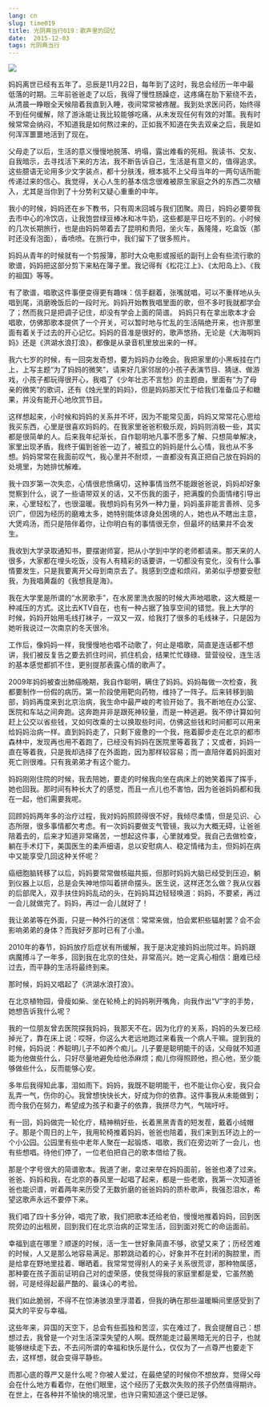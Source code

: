 ```yaml
---
lang: cn
slug: time019
title: 光阴典当行019：歌声里的回忆
date:  2015-12-03
tags: 光阴典当行
---
```

<!-- more -->
![](/uploads/time019.jpg)

妈妈离世已经有五年了。忌辰是11月22日，每年到了这时，我总会经历一年中最低落的时期。三年前爸爸走了以后，我得了慢性肠躁症，这疼痛在肋下萦绕不去，从清晨一睁眼全天候陪着我直到入睡，夜间常常被疼醒。我到处求医问药，始终得不到任何缓解，除了游泳能让我比较能够吃痛，从未发现任何有效的对策。我有时候常常会纳闷，不知道我是如何熬过来的，正如我不知道在失去双亲之后，我是如何浑浑噩噩地活到了现在。

父母走了以后，生活的意义慢慢地脱落、坍塌，露出难看的死相。我读书、交友、自我暗示，去寻找活下来的方法，我不断告诉自己，生活是有意义的，值得追求。这些臆语无论用多少文字装点，都十分肤浅，根本抵不上父母当年的一两句话所能传递过来的信心。我觉得，关心人生的基本信念很难被原生家庭之外的东西二次植入，尤其是当你到了十分势利又疑心重重的中年。

我小的时候，妈妈还在乡下教书，只有周末回城与我们团聚。周日，妈妈必要带我去市中心的冷饮店，让我饱尝绿豆棒冰和冰牛奶，这些都是平日吃不到的。小时候的几次长期旅行，也是由妈妈带着去了昆明和贵阳，坐火车，轰隆隆，吃盒饭（那时还没有泡面），香喷喷。在旅行中，我们留下了很多照片。

妈妈从青年的时候就有一个剪报簿，那时大众电影或报纸的副刊上会有些流行歌的歌谱，妈妈把这部分剪下来粘在簿子里。我记得有《松花江上》、《太阳岛上》、《我的祖国》等等。

有了歌谱，唱歌这件事便变得更有趣味：信手翻着，张嘴就唱，可以不重样地从头唱到尾，消磨晚饭后的一段时光。妈妈开始教我唱里面的歌，但不多时我就都学会了；然而我只是把调子记住，却没有学会上面的简谱。
妈妈只有在拿出歌本才会唱歌，仿佛那歌本提供了一个开关，可以暂时地与忙乱的生活隔绝开来，也许那里面有着关于过去的开心记忆。妈妈的音准是很好的，歌声悠扬，无论是《大海啊妈妈》还是《洪湖水浪打浪》，都像是从录音机里放出来的一样。

我六七岁的时候，有一回突发奇想，要为妈妈办台晚会。我把家里的小黑板挂在门上，上写主题“为了妈妈的微笑”，请来好几家邻居的小孩子表演节目、猜谜、做游戏，小孩子都玩得很开心，我唱了《少年壮志不言愁》的主题曲，里面有“为了母亲的微笑”的歌词，还有《烛光里的妈妈》，但是妈妈那天忙于给我们准备瓜子和糖果，并没有能开心地欣赏节目。

这样想起来，小时候和妈妈的关系并不坏，因为不能常见面，妈妈又常常花心思给我买东西，心里是很喜欢妈妈的。在我家里爸爸积极乐观，妈妈则消极一些，其实都是很简单的人。后来我年纪渐长，自作聪明地凡事不愿多了解、只想简单解决，家里出现矛盾，我终于偏到爸爸一边了，被孤立的妈妈是什么心情，我也从不多想。妈妈常常在我面前叹气，我心里并不耐烦，一直都没有真正把自己放在妈妈的处境里，为她排忧解难。

我十四岁第一次失恋，心情很悲愤痛切，这种事情当然不能跟爸爸说，妈妈却好象觉察到什么，说了一些语带双关的话，又不伤我的面子，把满腹的负面情绪引导出来，心里轻松了，也很温暖。我想妈妈有另外一种力量，妈妈虽非能言善辨、见多识广，但因为经历的磨难太多，她特别能体谅身处困境的人，她也从不瞎出主意，大煲鸡汤，而只是陪伴着你，让你明白有的事情很无奈，但最坏的结果并不会发生。

我收到大学录取通知书，要摆谢师宴，把从小学到中学的老师都请来。那天来的人很多，大家都在埋头吃饭，没有人有精彩的话要讲，一切都没有变化，没有什么事情要发生，只是我要离开父母到南京去了。我感到空虚和烦闷，弟弟似乎想要安慰我，为我唱黄磊的《我想我是海》。

我在大学里是所谓的“水房歌手”，在水房里洗衣服的时候大声地唱歌，这大概是一种减压的方式。这比去KTV自在，也有一种占据了独享空间的错觉。我上大学的时候，妈妈开始用毛线打袜子，一双又一双，给我打了很多的毛线袜子，只是因为她听我说过一次南京的冬天很冷。

工作后，像妈妈一样，我慢慢地也唱不动歌了，何止是唱歌，简直是连话都不想讲，我们被反复告之要去抓住时间，抓住机会，结果忙忙碌碌、营营役役，连生活的基本感觉都抓不住，更别提那表露心情的歌声了。

2009年妈妈被查出肺癌晚期，我自作聪明，瞒住了妈妈。妈妈每做一次检查，我都要制作一份假的病历。第一阶段使用靶向药物，维持了一阵子。后来转移到脑部，妈妈再度来到北京治病，我生命中最严峻的考验开始了。我不断地在办公室、医院和车站之间奔跑。这奔跑并非是跟死神较量，而是一种逃避。我不停计算如何赶上公交以省些钱，又如何改乘的士以换取些时间，仿佛这些钱和时间都可以用来给妈妈治病一样。直到妈妈走了，只剩下疲惫的一个我，拖着脚步走在北京的都市森林中，发现再也用不着跑了，已经没有妈妈在医院里等着我了；又或者，妈妈一直在等着我，只是我却选择了在外面跑，因为那样较容易；而一直陪伴着妈妈面对死亡则很难。只有我弟弟才有这个能力。

妈妈刚刚住院的时候，我去陪她，要走的时候我向坐在病床上的她笑着挥了挥手，她也回我。那时间有种长大了的感觉，而且一点儿也不害怕，因为爸爸妈妈都和我在一起，他们需要我呢。

回顾妈妈两年多的治疗过程，我对妈妈照顾得很不好，我倾尽柔情，但是见识、心态所限，很多事情都欠考虑。有一次妈妈要做支气管镜，我以为大概无碍，让爸爸陪着去的，后来才知道非常痛苦，一想起这件事，心里就难受。我自己去做检查，躺在手术灯下，美国医生的柔声细语，总以安慰病人、稳定情绪为主，但妈妈在病中又能享受几回这种关怀呢？

癌细胞脑转移了以后，妈妈要常常做核磁共振，但那时妈妈大脑已经受到压迫，躺到仪器上以后，总是会失神地惊叫着拼命摆头。医生说，这样还怎么做？我从仪器的后部爬入，双手扶住妈妈乱动的头，在妈妈耳边轻轻唤道：妈妈，不要紧，再过一会儿就做完了。妈妈，再过一会儿就好了！

我让弟弟等在外面，只是一种外行的迷信：常常来做，怕会累积些辐射罢？会不会影响弟弟的身体？而我好歹那时已有了小渔。

2010年的春节，妈妈放疗后症状有所缓解，我于是决定接妈妈出院过年。妈妈跟病魔搏斗了一年多，回到我在北京的住处，非常高兴。她一定真心相信：磨难已经过去，而平静的生活将最终到来。

那时候，妈妈又唱起了《洪湖水浪打浪》。

在北京植物园，骨瘦如柴、坐在轮椅上的妈妈咧开嘴角，向我作出“V”字的手势，她想告诉我什么呢？

我的一位朋友曾去医院探我妈妈，我那天不在。因为化疗的关系，妈妈的头发已经掉光了，靠在床上说：哎呀，你这么大老远地跑过来看我一个病人干嘛。提到我的时候，妈妈说：养聪明儿子不如养个痴儿。儿子要是聪明能干的话，父母就不知道能为他做些什么，只好尽量地避免给他添麻烦；痴儿你得照顾他，担心他，至少能够做些什么，反而能够心安。

多年后我得知此事，泪如雨下。妈妈，我既不聪明能干，也不能让你心安，我只会乱弄一气，伤你的心。我曾想快快长大，好成为你的依靠。这件事我从未能做到；而今我仍在努力，希望成为孩子和妻子的依靠，我拼尽力气，气喘吁吁。

有一回，妈妈做完一轮化疗，精神稍好些，长着黑黑青青的短发茬，戴着小绒帽子。那是个周日的上午，我用轮椅推着妈妈，爸爸也陪着，我们来到五环边上的一个小公园。公园里有些中老年人聚在一起锻炼、唱歌，我们在旁边听了一会儿，也有些想唱。待他们停了，一位老伯把自己的歌本借给了我。

那是个字号很大的简谱歌本。我道了谢，拿过来举在妈妈面前，爸爸也凑了过来。爸爸、妈妈和我，在北京的春风里一起唱了起来，都是一些老歌，我第一次知道爸爸也能识谱，听着两年来历受了无数折磨的爸爸妈妈的质朴歌声，我强忍泪水，希望这歌声永远不要停下来。

我们唱了四十多分钟，唱完了歌，我们把歌本还给老伯，慢慢地推着妈妈，回到医院旁边的出租房，回到我们在北京治病的正常生活，回到面对死亡的命运面前。

幸福到底在哪里？顺遂的时候，活一生一世好象简直不够，欲望又来了；历经苦难的时候，人又是那么地容易满足。那颗跳动着的心，好象并不在封闭的胸腔里，而是给拿在野地里挂着、曝晒着。我常常觉得别人的亲子关系很荒谬，那种物属感，那种要在孩子面前证明自己对的虚荣感，使我觉得我的家庭里都是爱，它虽然脆弱，可是经得起最严酷的、最诛心的考验。 

我们如此脆弱，不得不在惊涛骇浪里浮潜着，但我的确在那些温暖瞬间里感受到了莫大的平安与幸福。

这些年来，异国的天空下，总会有些孤独和苦涩，实在难过了，我会提醒自己：想想过去，我曾是一个对生活深深失望的人啊。既然能走过最黑暗无光的日子，也就能够继续走下去，不去问所谓的幸福和快乐是什么，仅仅为了一点尊严也要走下去，这样想，就会变得平静些。

而那心底的尊严又是什么呢？你被人爱过，在最绝望的时候你不想放弃，觉得父母会在什么地方看着你，在他们眼里，这个经历了无数次失败的孩子仍然值得期许。在世上，在各种并不愉快的境况里，也许只需知道这个便已足够。
